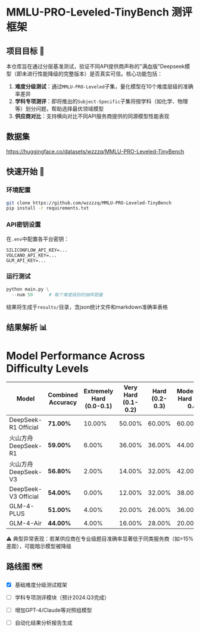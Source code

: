 # MMLU-PRO-Leveled-TinyBench 测评框架


## 项目目标 🎯
本仓库旨在通过分层基准测试，验证不同API提供商声称的"满血版"Deepseek模型（即未进行性能降级的完整版本）是否真实可信。核心功能包括：
1. **难度分级测试**：通过`MMLU-PRO-Leveled`子集，量化模型在10个难度层级的准确率差异
2. **学科专项测评**：即将推出的`Subject-Specific`子集将按学科（如化学、物理等）划分问题，帮助选择最优领域模型
3. **供应商对比**：支持横向对比不同API服务商提供的同源模型性能表现

## 数据集
https://huggingface.co/datasets/wzzzq/MMLU-PRO-Leveled-TinyBench

## 快速开始 🚀
### 环境配置
```bash
git clone https://github.com/wzzzzq/MMLU-PRO-Leveled-TinyBench
pip install -r requirements.txt
```

### API密钥设置
在`.env`中配置各平台密钥：
```
SILICONFLOW_API_KEY=...
VOLCANO_API_KEY=...
GLM_API_KEY=...
```

### 运行测试
```python
python main.py \
  --num 50      # 每个难度级别的抽样题量
```
结果将生成于`results/`目录，含json统计文件和markdown准确率表格

## 结果解析 📊

# Model Performance Across Difficulty Levels

| Model | Combined Accuracy | Extremely Hard (0.0-0.1) | Very Hard (0.1-0.2) | Hard (0.2-0.3) | Moderately Hard (0.3-0.4) | Intermediate (0.4-0.5) | Medium (0.5-0.6) | Moderately Easy (0.6-0.7) | Easy (0.7-0.8) | Very Easy (0.8-0.9) | Extremely Easy (0.9-1.0) |
|-------|------------------|-------|-------|-------|-------|-------|-------|-------|-------|-------|-------|
| DeepSeek-R1 Official | **71.00%** | 10.00% | 50.00% | 60.00% | 60.00% | 70.00% | 80.00% | 90.00% | 90.00% | 100.00% | 100.00% |
| 火山方舟DeepSeek-R1 | **59.00%** | 6.00% | 36.00% | 36.00% | 44.00% | 68.00% | 62.00% | 68.00% | 90.00% | 84.00% | 96.00% |
| 火山方舟DeepSeek-V3 | **56.80%** | 2.00% | 14.00% | 32.00% | 42.00% | 46.00% | 66.00% | 82.00% | 90.00% | 94.00% | 100.00% |
| DeepSeek-V3 Official | **54.00%** | 0.00% | 12.00% | 32.00% | 38.00% | 40.00% | 58.00% | 78.00% | 88.00% | 94.00% | 100.00% |
| GLM-4-PLUS | **51.00%** | 4.00% | 20.00% | 26.00% | 36.00% | 48.00% | 46.00% | 66.00% | 82.00% | 88.00% | 94.00% |
| GLM-4-Air | **44.00%** | 4.00% | 16.00% | 28.00% | 20.00% | 22.00% | 38.00% | 60.00% | 76.00% | 86.00% | 90.00% |

⚠️ 典型异常表现：若某供应商在专业级题目准确率显著低于同类服务商（如>15%差距），可能暗示模型被降级

## 路线图 🗺️
- [x] 基础难度分级测试框架
- [ ] 学科专项测评模块（预计2024.Q3完成）
- [ ] 增加GPT-4/Claude等对照组模型
- [ ] 自动化结果分析报告生成

